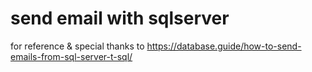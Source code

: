 # send email with sqlserver
for reference & special thanks to https://database.guide/how-to-send-emails-from-sql-server-t-sql/
